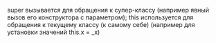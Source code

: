super вызывается для обращения к супер-классу (например явный вызов его конструктора с параметром); this используется для обращения к текущему классу (к самому себе) (например для установки значений this.x = _x)